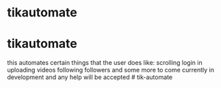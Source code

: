 ﻿# tikautomate
# tikautomate
this automates certain things that the user does like:
  scrolling
  login in
  uploading videos
  following followers
  and some more to come
  currently in development and any help will be accepted
#   t i k - a u t o m a t e  
 